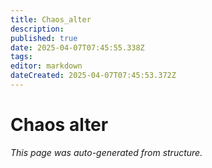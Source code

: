 ```yaml
---
title: Chaos_alter
description: 
published: true
date: 2025-04-07T07:45:55.338Z
tags: 
editor: markdown
dateCreated: 2025-04-07T07:45:53.372Z
---
```


# Chaos alter

*This page was auto-generated from structure.*